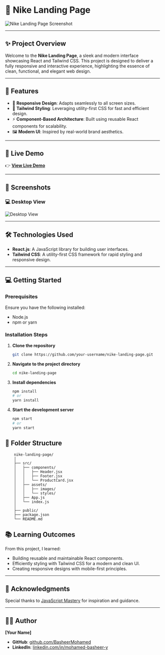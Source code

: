 # 🏀 **Nike Landing Page**  

![Nike Landing Page Screenshot](https://via.placeholder.com/1200x600.png?text=Nike+Landing+Page+Preview)

---

## ✨ **Project Overview**  
Welcome to the **Nike Landing Page**, a sleek and modern interface showcasing React and Tailwind CSS. This project is designed to deliver a fully responsive and interactive experience, highlighting the essence of clean, functional, and elegant web design.

---

## 🚀 **Features**  
- 🌟 **Responsive Design**: Adapts seamlessly to all screen sizes.  
- 🎨 **Tailwind Styling**: Leveraging utility-first CSS for fast and efficient design.  
- ⚡ **Component-Based Architecture**: Built using reusable React components for scalability.  
- 🖼️ **Modern UI**: Inspired by real-world brand aesthetics.  

---

## 🔗 **Live Demo**  
👉 **[View Live Demo](https://your-live-demo-link.com)**  

---

## 📸 **Screenshots**  
### 💻 Desktop View  
![Desktop View](webpage.png)  

---

## 🛠️ **Technologies Used**  
- **React.js**: A JavaScript library for building user interfaces.  
- **Tailwind CSS**: A utility-first CSS framework for rapid styling and responsive design.  

---

## 💻 **Getting Started**  

### Prerequisites  
Ensure you have the following installed:  
- Node.js  
- npm or yarn  

### Installation Steps  
1. **Clone the repository**  
   ```bash
   git clone https://github.com/your-username/nike-landing-page.git
    ```
2. **Navigate to the project directory**
    ```bash
    cd nike-landing-page
    ```
3. **Install dependencies**
    ```bash
    npm install
    # or
    yarn install
    ```
2. **Start the development server**
    ```bash
    npm start
    # or
    yarn start
    ```

## 📂 **Folder Structure**  

```
    nike-landing-page/
    │
    ├── src/
    │   ├── components/
    │   │   ├── Header.jsx
    │   │   ├── Footer.jsx
    │   │   └── ProductCard.jsx
    │   ├── assets/
    │   │   ├── images/
    │   │   └── styles/
    │   ├── App.js
    │   └── index.js
    │
    ├── public/
    ├── package.json
    └── README.md
```

## 📚 **Learning Outcomes**  
From this project, I learned:  
- Building reusable and maintainable React components.  
- Efficiently styling with Tailwind CSS for a modern and clean UI.  
- Creating responsive designs with mobile-first principles.  

---

## 🙌 **Acknowledgments**  
Special thanks to [JavaScript Mastery](https://www.youtube.com/@javascriptmastery) for inspiration and guidance.  

---

## 👨‍💻 **Author**  
**[Your Name]**  
- **GitHub**: [github.com/BasheerMohamed](https://github.com/BasheerMohamed)  
- **LinkedIn**: [linkedin.com/in/mohamed-basheer-y](https://linkedin.com/in/mohamed-basheer-y)  